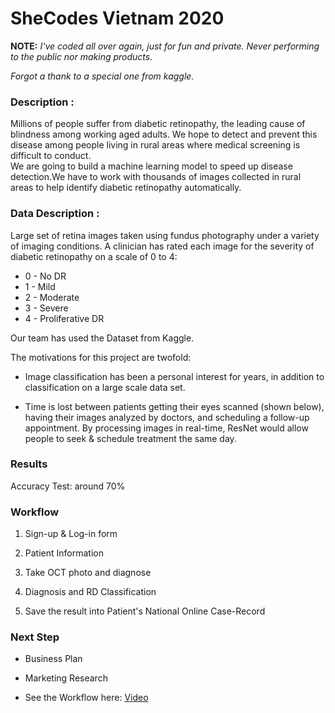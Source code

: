 # SheCodes Vietnam 2020

**NOTE:** *I've coded all over again, just for fun and private. Never performing to the public nor making products.*

*Forgot a thank to a special one from kaggle.*

### Description :
Millions of people suffer from diabetic retinopathy, the leading cause of blindness among working aged adults. We hope to detect and prevent this disease among people living in rural areas where medical screening is difficult to conduct.<br>
We are going to build a machine learning model to speed up disease detection.We have to work with thousands of images collected in rural areas to help identify diabetic retinopathy automatically.

### Data Description :
Large set of retina images taken using fundus photography under a variety of imaging conditions. A clinician has rated each image for the severity of diabetic retinopathy on a scale of 0 to 4:
+ 0 - No DR
+ 1 - Mild
+ 2 - Moderate
+ 3 - Severe
+ 4 - Proliferative DR

Our team has used the Dataset from Kaggle.

The motivations for this project are twofold:

* Image classification has been a personal interest for years, in addition to classification on a large scale data set.

* Time is lost between patients getting their eyes scanned (shown below), having their images analyzed by doctors, and scheduling a follow-up appointment. By processing images in real-time, ResNet would allow people to seek & schedule treatment the same day.

### Results

Accuracy Test: around 70%

### Workflow

1. Sign-up & Log-in form

2. Patient Information

3. Take OCT photo and diagnose

4. Diagnosis and RD Classification


5. Save the result into Patient's National Online Case-Record

### Next Step 

- Business Plan

- Marketing Research

- See the Workflow here: [Video](https://drive.google.com/file/d/1gSEFTkiL4Sol_JmM3LdQbK2OzMK3wSHJ/view?usp=sharing)
